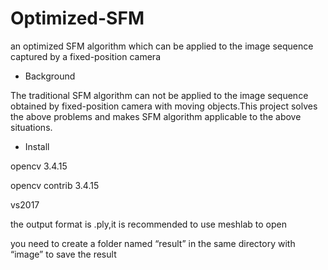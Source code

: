 # Optimized-SFM
an optimized SFM algorithm which can be applied to the image sequence captured by a fixed-position camera

- Background

The traditional SFM algorithm can not be applied to the image sequence obtained by fixed-position camera with moving objects.This project solves the above problems and makes SFM algorithm applicable to the above situations.

- Install

opencv 3.4.15

opencv contrib 3.4.15

vs2017

the output format is .ply,it is recommended to use meshlab to open

you need to create a folder named “result” in the same directory with “image” to save the result
